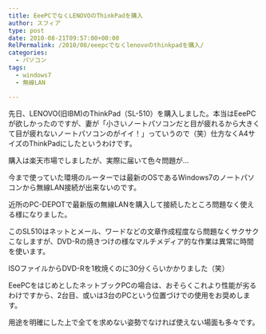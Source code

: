 ```yaml
---
title: EeePCでなくLENOVOのThinkPadを購入
author: スフィア
type: post
date: 2010-08-21T09:57:00+00:00
RelPermalink: /2010/08/eeepcでなくlenovoのthinkpadを購入/
categories:
  - パソコン
tags:
  - windows7
  - 無線LAN

---
```

先日、LENOVO(旧IBM)のThinkPad（SL-510）を購入しました。本当はEeePCが欲しかったのですが、妻が「小さいノートパソコンだと目が疲れるから大きくて目が疲れないノートパソコンのがイイ！」っていうので（笑）仕方なくA4サイズのThinkPadにしたというわけです。

購入は楽天市場でしましたが、実際に届いて色々問題が…

今まで使っていた環境のルーターでは最新のOSであるWindows7のノートパソコンから無線LAN接続が出来ないのです。

近所のPC-DEPOTで最新版の無線LANを購入して接続したところ問題なく使える様になりました。

このSL510はネットとメール、ワードなどの文章作成程度なら問題なくサクサクこなしますが、DVD-Rの焼きつけの様なマルチメディア的な作業は異常に時間を使います。

ISOファイルからDVD-Rを1枚焼くのに30分くらいかかりました（笑）

EeePCをはじめとしたネットブックPCの場合は、おそらくこれより性能が劣るわけですから、2台目、或いは3台のPCという位置づけでの使用をお奨めします。

用途を明確にした上で全てを求めない姿勢でなければ使えない場面も多々です。